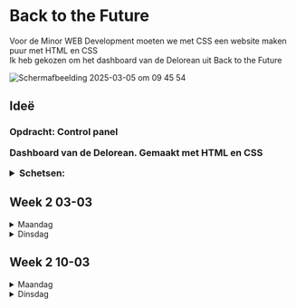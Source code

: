 # Back to the Future

 <p>Voor de Minor WEB Development moeten we met CSS een website maken puur met HTML en CSS<br> Ik heb gekozen om het dashboard van de Delorean uit Back to the Future <p>
  <img width="400px" alt="Scherm­afbeelding 2025-03-05 om 09 45 54" src="https://github.com/user-attachments/assets/d985bf8a-b03f-4dbf-b1c2-13fe66245b13" />


 <h2> Ideë </h2>
 <h3>Opdracht: Control panel</3>
 <p>Dashboard van de Delorean. Gemaakt met HTML en CSS</p>
  <details>
 <summary>Schetsen:</summary>
 <img src="./readme-img/schets1.jpeg" height="250px" alt="Schets van Delorean">
 <img src="./readme-img/schets2.jpeg" height="250px" alt="Schets van dashboard Delorean">
 <p>Inspiratie:<p>
 <img src="https://github.com/user-attachments/assets/20015e4a-26c0-4600-b86c-79f32b04bd56" height="250px" alt="Delorean codepen">
 <img src="https://github.com/user-attachments/assets/a907ce9a-1064-4443-be75-e1a366a080a2" height="250px" alt="Delorean dashboard">
 <img src="https://github.com/user-attachments/assets/91c3e621-1883-4be6-8126-845a948be2f5" height="250px" alt="Delorean dashboard">
</details>

<h2>Week 2 03-03</h2>
 <details>
  <summary>Maandag</summary>
  <h3>Workshop</h3>
  <h4>👨‍🦲🇳🇱 Vormpjes met CSS</h4>
  <h4>👨‍🦲🇳🇱 Clip-path's</h4>
  <h3>Gedaan vandaag</h3>
  <p>Ik ben vandaag begonnen met het maken van het dashboard, hier wilde ik meten het tijd display maken.</p>
  <img width="300px" alt="Scherm­afbeelding 2025-03-05 om 09 40 34" src="https://github.com/user-attachments/assets/2f7e6fe0-05aa-4ddf-9bc1-563c3a39ab6e" />
  <p>Voor de middelste regel wilde ik de huidige tijd doen. Hier heb ik met behulp van Chris variabelen gemaakt en deze in CSS gedaan. Hiermee kon ik met de content:""; tag de dijd in de     html inladen(Dit vond ik een omweg, want je kan vanuit js direct de dom manipuleren, maar dit wilde Sanne XD)</p>
  <img width="300px" alt="Scherm­afbeelding 2025-03-05 om 09 34 52" src="https://github.com/user-attachments/assets/17bb1dc5-f6b5-4a02-bbc1-d4244b6cf1e0" />



  
</details>
<details>
 <summary>Dinsdag</summary>
 <h3>Workshop</h3>
 <h4>👨‍🦲🇳🇱 Animations</h4>
<p>
 Vandaag heb ik de cursus van
</p>
<h4>🧔🏻🥧 variabele fonts, filmtitels, fonts met animaties</h4>
<p>
 Met de cursus van Roel gingen we aan de slag met variable fonts om deze vervolgens te animeren. Hier gingen we stap voor stap kijken hoe je en font kon beinvloeden om deze te style.
</p>
<img width="300px" alt="Scherm­afbeelding 2025-03-04 om 16 26 33" src="https://github.com/user-attachments/assets/5e164f63-1cb9-4c14-adaa-3b89a767ac0e" />

<h3>Gedaan vandaag</h3>
<p>Wurksjops</p>
<p>Door de Workshop van Roel ben ik aan de slag gegaan met het animeren van het Back to the Future logo.</p>
<img width="300" alt="Scherm­afbeelding 2025-03-04 om 16 32 55" src="https://github.com/user-attachments/assets/7a92c57f-f513-4c50-b8fd-dddec39621ea" />

<p>Ook wilde ik de console als input gebruiken voor een datum. Mbv Sanne heb ik dit kunnen bouwen met radiobuttons.<br> Door op de maand/dag/jaar te klikken veranderd de content.</p>
<img width="620" alt="Scherm­afbeelding 2025-03-04 om 16 42 21" src="https://github.com/user-attachments/assets/330a341c-3d96-4fae-821c-c9fbd9ae49fc" />
<img width="614" alt="Scherm­afbeelding 2025-03-04 om 16 42 38" src="https://github.com/user-attachments/assets/96354898-370d-4648-bf5b-7a4e1d01f993" />


 <h3>Hulp</h3>
 <p>Geholpen door Sanne met het counten van de maanden(waardoor ik ook de rest zo heb kunnen bouwen)</p>
 <a href="https://codepen.io/shooft/pen/emYvarP?editors=1100">Codepen RadioButton</a>
</details>


<h2>Week 2 10-03</h2>
<details>
  <summary>Maandag</summary>
  <h3>Workshop</h3>
 <h4>👨‍🦲🇳🇱 CQ basic</h4>
  <p>Op basis van container queries kunnen we dingen schalen en herrangschikken. Dit was erg leerzaam, alleen weet ik niet of ik dit ga gebruiken voor mijn website.</p>
 <img width="500" alt="Scherm­afbeelding 2025-03-13 om 23 38 04" src="https://github.com/user-attachments/assets/b020ca84-002f-45c0-a4f4-deb6fbfd7fa7" />
  <h4> 👨‍🦲🇩🇪 Grid Masterclass</h4>
 <img width="500" alt="Scherm­afbeelding 2025-03-13 om 23 39 08" src="https://github.com/user-attachments/assets/f283f8dd-e434-4336-b957-afc3058419d6" />
  <h3>Gedaan vandaag</h3>
<p></p>Vandaag ben ik aan de slag gegaan met het opnieuw maken van mijn dashboard met css. Door de Grid masterclass van Nils ben ik het opnieuw gaan indelen en hierdoor is de code een stuk beter. </p>
<img width="500" alt="Scherm­afbeelding 2025-03-10 om 15 21 40" src="https://github.com/user-attachments/assets/b4b4f171-ffcf-40e6-b83e-598ec09259be" />
<p>Nu snap ik eindelijk grid een beetje en de meerwaarde ervan. ik snap niet waarom dit eigenlijk nooit heeft geklikt, maar nu ga ik een stuk meer dingen maken met grid.</p>
<h4>Sleutel</h4>
<p>Ook heb ik een sleutel gemaakt. Als je deze omdraait gaat er een animatie spelen en hoor je het geluid van de motor die opstart. Dit kan helaas niet zonder JS, dus heb ik een klein stukje code geschreven om de motor geluid te laten maken als je de sleutel omdraaid.</p>
 <a href="https://codepen.io/tom-realafford-nl/pen/wBvrWaG">Codepen voor de sleutel</a>
</details>



<details>
 <summary>Dinsdag</summary>
 <h3>Workshop</h3>
  <h4>👨‍🦲🇳🇱 Container style queries</h4>
 <p>Dit had ik nodig voor mijn project. Ik had de functie nodig dat je 2 knoppen kon indrukken en daarmee een actie kon doen. Ik heb geleerd dat je 2x een :has kon stacken waardoor je een soort "and" functie kan schrijven in CSS. Hierdoor gaat er een wereld voor mij open.</p>

<h3>Gedaan vandaag</h3>
Vandaag heb ik vooral in losse code pennetjes gespeeld. Omdat mijn code van mijn website al wat ingewikkelder en groter wordt, vind ik het fijner om in losse objecten te werken, en deze later toe te voegen in mijn code.
<a href="https://codepen.io/tom-realafford-nl/pen/raNGMjX"> Codepen voor de Snelheidsmeter</a>
<br>
<a href="https://codepen.io/tom-realafford-nl/pen/ZYEXKKp"> Codepen voor het Stuur</a>

<p>Aan het eide van de dag heb ik het stuur nog toe kunnen voegen en de volgende keer ga ik de snelheidsmeter toevoegen.</p>
<img width="700" alt="Scherm­afbeelding 2025-03-13 om 23 42 43" src="https://github.com/user-attachments/assets/5487b7bb-7600-4236-ae52-5440253f0967" />

 
</details>
